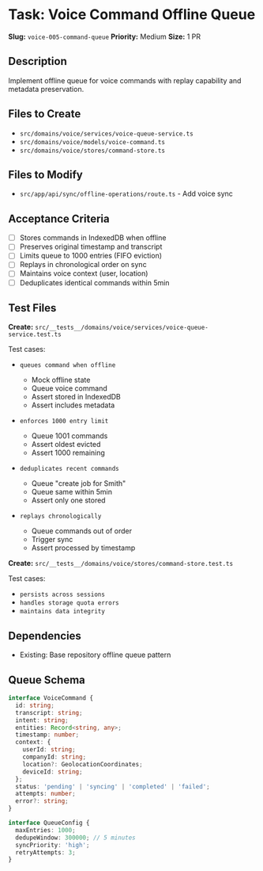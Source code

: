 # Task: Voice Command Offline Queue

**Slug:** `voice-005-command-queue`
**Priority:** Medium
**Size:** 1 PR

## Description
Implement offline queue for voice commands with replay capability and metadata preservation.

## Files to Create
- `src/domains/voice/services/voice-queue-service.ts`
- `src/domains/voice/models/voice-command.ts`
- `src/domains/voice/stores/command-store.ts`

## Files to Modify
- `src/app/api/sync/offline-operations/route.ts` - Add voice sync

## Acceptance Criteria
- [ ] Stores commands in IndexedDB when offline
- [ ] Preserves original timestamp and transcript
- [ ] Limits queue to 1000 entries (FIFO eviction)
- [ ] Replays in chronological order on sync
- [ ] Maintains voice context (user, location)
- [ ] Deduplicates identical commands within 5min

## Test Files
**Create:** `src/__tests__/domains/voice/services/voice-queue-service.test.ts`

Test cases:
- `queues command when offline`
  - Mock offline state
  - Queue voice command
  - Assert stored in IndexedDB
  - Assert includes metadata
  
- `enforces 1000 entry limit`
  - Queue 1001 commands
  - Assert oldest evicted
  - Assert 1000 remaining
  
- `deduplicates recent commands`
  - Queue "create job for Smith"
  - Queue same within 5min
  - Assert only one stored
  
- `replays chronologically`
  - Queue commands out of order
  - Trigger sync
  - Assert processed by timestamp

**Create:** `src/__tests__/domains/voice/stores/command-store.test.ts`

Test cases:
- `persists across sessions`
- `handles storage quota errors`
- `maintains data integrity`

## Dependencies
- Existing: Base repository offline queue pattern

## Queue Schema
```typescript
interface VoiceCommand {
  id: string;
  transcript: string;
  intent: string;
  entities: Record<string, any>;
  timestamp: number;
  context: {
    userId: string;
    companyId: string;
    location?: GeolocationCoordinates;
    deviceId: string;
  };
  status: 'pending' | 'syncing' | 'completed' | 'failed';
  attempts: number;
  error?: string;
}

interface QueueConfig {
  maxEntries: 1000;
  dedupeWindow: 300000; // 5 minutes
  syncPriority: 'high';
  retryAttempts: 3;
}
```